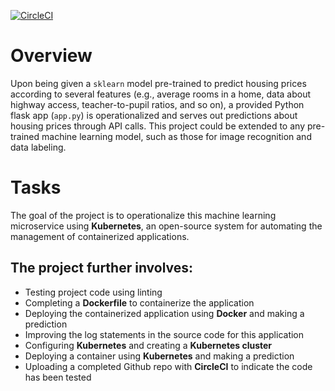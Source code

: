[![CircleCI](https://circleci.com/gh/blohmeier/project-ml-microservice-kubernetes/tree/master.svg?style=svg)](https://circleci.com/gh/blohmeier/project-ml-microservice-kubernetes/tree/master)

# Overview
Upon being given a `sklearn` model pre-trained to predict housing prices according to several features (e.g., average rooms in a home, data about highway access, teacher-to-pupil ratios, and so on), a provided Python flask app (`app.py`) is operationalized and serves out predictions about housing prices through API calls. This project could be extended to any pre-trained machine learning model, such as those for image recognition and data labeling.


# Tasks
The goal of the project is to operationalize this machine learning microservice using **Kubernetes**, an open-source system for automating the management of containerized applications. 

## The project further involves:

* Testing project code using linting
* Completing a **Dockerfile** to containerize the application
* Deploying the containerized application using **Docker** and making a prediction
* Improving the log statements in the source code for this application
* Configuring **Kubernetes** and creating a **Kubernetes cluster**
* Deploying a container using **Kubernetes** and making a prediction
* Uploading a completed Github repo with **CircleCI** to indicate the code has been tested
